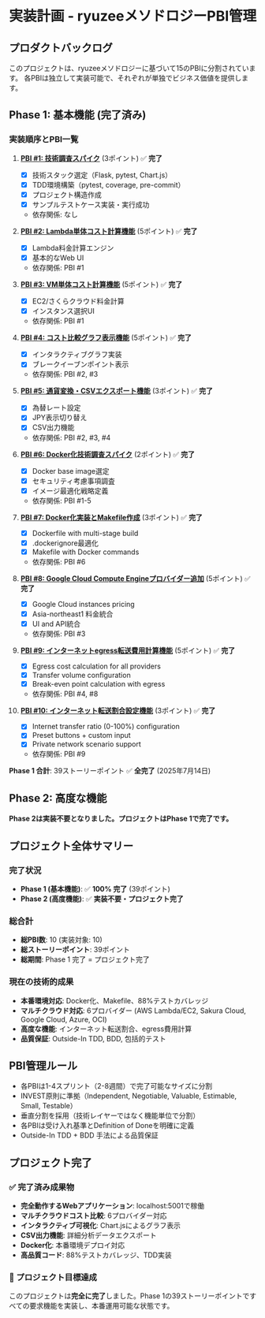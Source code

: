 # 実装計画 - ryuzeeメソドロジーPBI管理

## プロダクトバックログ

このプロジェクトは、ryuzeeメソドロジーに基づいて15のPBIに分割されています。
各PBIは独立して実装可能で、それぞれが単独でビジネス価値を提供します。

## Phase 1: 基本機能 (完了済み)

### 実装順序とPBI一覧

1. **[PBI #1: 技術調査スパイク](PBI/PBI01.md)** (3ポイント) ✅ **完了**
   - [x] 技術スタック選定（Flask, pytest, Chart.js）
   - [x] TDD環境構築（pytest, coverage, pre-commit）
   - [x] プロジェクト構造作成
   - [x] サンプルテストケース実装・実行成功
   - 依存関係: なし

2. **[PBI #2: Lambda単体コスト計算機能](PBI/PBI02.md)** (5ポイント) ✅ **完了**
   - [x] Lambda料金計算エンジン
   - [x] 基本的なWeb UI
   - 依存関係: PBI #1

3. **[PBI #3: VM単体コスト計算機能](PBI/PBI03.md)** (5ポイント) ✅ **完了**
   - [x] EC2/さくらクラウド料金計算
   - [x] インスタンス選択UI
   - 依存関係: PBI #1

4. **[PBI #4: コスト比較グラフ表示機能](PBI/PBI04.md)** (5ポイント) ✅ **完了**
   - [x] インタラクティブグラフ実装
   - [x] ブレークイーブンポイント表示
   - 依存関係: PBI #2, #3

5. **[PBI #5: 通貨変換・CSVエクスポート機能](PBI/PBI05.md)** (3ポイント) ✅ **完了**
   - [x] 為替レート設定
   - [x] JPY表示切り替え
   - [x] CSV出力機能
   - 依存関係: PBI #2, #3, #4

6. **[PBI #6: Docker化技術調査スパイク](PBI/PBI06.md)** (2ポイント) ✅ **完了**
   - [x] Docker base image選定
   - [x] セキュリティ考慮事項調査
   - [x] イメージ最適化戦略定義
   - 依存関係: PBI #1-5

7. **[PBI #7: Docker化実装とMakefile作成](PBI/PBI07.md)** (3ポイント) ✅ **完了**
   - [x] Dockerfile with multi-stage build
   - [x] .dockerignore最適化
   - [x] Makefile with Docker commands
   - 依存関係: PBI #6

8. **[PBI #8: Google Cloud Compute Engineプロバイダー追加](PBI/PBI08.md)** (5ポイント) ✅ **完了**
   - [x] Google Cloud instances pricing
   - [x] Asia-northeast1 料金統合
   - [x] UI and API統合
   - 依存関係: PBI #3

9. **[PBI #9: インターネットegress転送費用計算機能](PBI/PBI09.md)** (5ポイント) ✅ **完了**
   - [x] Egress cost calculation for all providers
   - [x] Transfer volume configuration
   - [x] Break-even point calculation with egress
   - 依存関係: PBI #4, #8

10. **[PBI #10: インターネット転送割合設定機能](PBI/PBI10.md)** (3ポイント) ✅ **完了**
    - [x] Internet transfer ratio (0-100%) configuration
    - [x] Preset buttons + custom input
    - [x] Private network scenario support
    - 依存関係: PBI #9

**Phase 1 合計**: 39ストーリーポイント ✅ **全完了** (2025年7月14日)

## Phase 2: 高度な機能

**Phase 2は実装不要となりました。プロジェクトはPhase 1で完了です。**

## プロジェクト全体サマリー

### 完了状況
- **Phase 1 (基本機能)**: ✅ **100% 完了** (39ポイント)
- **Phase 2 (高度機能)**: ✅ **実装不要・プロジェクト完了**

### 総合計
- **総PBI数**: 10 (実装対象: 10)
- **総ストーリーポイント**: 39ポイント
- **総期間**: Phase 1 完了 = プロジェクト完了

### 現在の技術的成果
- **本番環境対応**: Docker化、Makefile、88%テストカバレッジ
- **マルチクラウド対応**: 6プロバイダー (AWS Lambda/EC2, Sakura Cloud, Google Cloud, Azure, OCI)
- **高度な機能**: インターネット転送割合、egress費用計算
- **品質保証**: Outside-In TDD, BDD, 包括的テスト

## PBI管理ルール

- 各PBIは1-4スプリント（2-8週間）で完了可能なサイズに分割
- INVEST原則に準拠（Independent, Negotiable, Valuable, Estimable, Small, Testable）
- 垂直分割を採用（技術レイヤーではなく機能単位で分割）
- 各PBIは受け入れ基準とDefinition of Doneを明確に定義
- Outside-In TDD + BDD 手法による品質保証

## プロジェクト完了

### ✅ 完了済み成果物
- **完全動作するWebアプリケーション**: localhost:5001で稼働
- **マルチクラウドコスト比較**: 6プロバイダー対応
- **インタラクティブ可視化**: Chart.jsによるグラフ表示
- **CSV出力機能**: 詳細分析データエクスポート
- **Docker化**: 本番環境デプロイ対応
- **高品質コード**: 88%テストカバレッジ、TDD実装

### 🎯 プロジェクト目標達成
このプロジェクトは**完全に完了**しました。Phase 1の39ストーリーポイントですべての要求機能を実装し、本番運用可能な状態です。